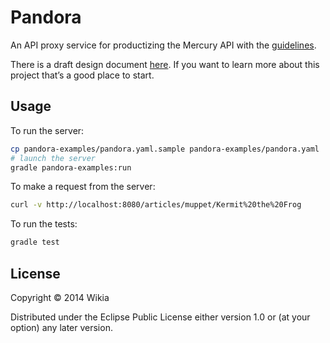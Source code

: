# Pandora

An API proxy service for productizing the Mercury API with the
[guidelines](https://github.com/Wikia/guidelines/tree/master/APIDesign).


There is a draft design document [here](DESIGN.md). If you want to learn more
about this project that’s a good place to start.

## Usage

To run the server:

```bash
cp pandora-examples/pandora.yaml.sample pandora-examples/pandora.yaml
# launch the server
gradle pandora-examples:run
```

To make a request from the server:

```bash
curl -v http://localhost:8080/articles/muppet/Kermit%20the%20Frog
```

To run the tests:

```bash
gradle test
```

## License

Copyright © 2014 Wikia

Distributed under the Eclipse Public License either version 1.0 or (at
your option) any later version.
